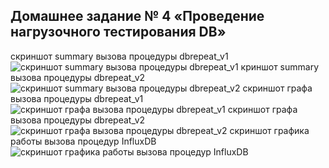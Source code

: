 ## Домашнее задание № 4 «Проведение нагрузочного тестирования DB»
 
 скриншот summary вызова процедуры dbrepeat_v1
 ![скриншот summary вызова процедуры dbrepeat_v1](https://user-images.githubusercontent.com/100763326/215262022-19c704f1-ce53-4986-897a-cb4b7e400132.png)
криншот summary вызова процедуры dbrepeat_v2
![скриншот summary вызова процедуры dbrepeat_v2](https://user-images.githubusercontent.com/100763326/215262032-939e8471-7f4b-40a6-a923-861992b9f211.png)
скриншот графа вызова процедуры dbrepeat_v1
![скриншот графа вызова процедуры dbrepeat_v1](https://user-images.githubusercontent.com/100763326/215262046-4bd0b6e3-1139-40fb-9aae-cb0d7308de58.png)
скриншот графа вызова процедуры dbrepeat_v2
![скриншот графа вызова процедуры dbrepeat_v2](https://user-images.githubusercontent.com/100763326/215262051-465cbc4c-88f1-435c-9844-2907262c754a.png)
скриншот графика работы вызова процедур InfluxDB
![скриншот графика работы вызова процедур InfluxDB](https://user-images.githubusercontent.com/100763326/215262058-a4622eac-67d3-4043-8805-b5c67fd5671e.png)

